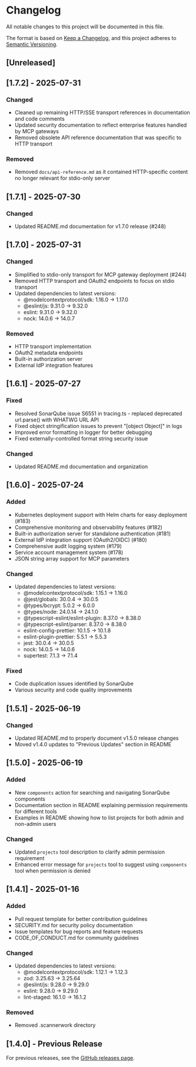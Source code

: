 # Changelog

All notable changes to this project will be documented in this file.

The format is based on [Keep a Changelog](https://keepachangelog.com/en/1.0.0/),
and this project adheres to [Semantic Versioning](https://semver.org/spec/v2.0.0.html).

## [Unreleased]

## [1.7.2] - 2025-07-31

### Changed
- Cleaned up remaining HTTP/SSE transport references in documentation and code comments
- Updated security documentation to reflect enterprise features handled by MCP gateways
- Removed obsolete API reference documentation that was specific to HTTP transport

### Removed
- Removed `docs/api-reference.md` as it contained HTTP-specific content no longer relevant for stdio-only server

## [1.7.1] - 2025-07-30

### Changed
- Updated README.md documentation for v1.7.0 release (#248)

## [1.7.0] - 2025-07-31

### Changed
- Simplified to stdio-only transport for MCP gateway deployment (#244)
- Removed HTTP transport and OAuth2 endpoints to focus on stdio transport
- Updated dependencies to latest versions:
  - @modelcontextprotocol/sdk: 1.16.0 → 1.17.0
  - @eslint/js: 9.31.0 → 9.32.0
  - eslint: 9.31.0 → 9.32.0
  - nock: 14.0.6 → 14.0.7

### Removed
- HTTP transport implementation
- OAuth2 metadata endpoints
- Built-in authorization server
- External IdP integration features

## [1.6.1] - 2025-07-27

### Fixed
- Resolved SonarQube issue S6551 in tracing.ts - replaced deprecated url.parse() with WHATWG URL API
- Fixed object stringification issues to prevent "[object Object]" in logs
- Improved error formatting in logger for better debugging
- Fixed externally-controlled format string security issue

### Changed
- Updated README.md documentation and organization

## [1.6.0] - 2025-07-24

### Added
- Kubernetes deployment support with Helm charts for easy deployment (#183)
- Comprehensive monitoring and observability features (#182)
- Built-in authorization server for standalone authentication (#181)
- External IdP integration support (OAuth2/OIDC) (#180)
- Comprehensive audit logging system (#179)
- Service account management system (#178)
- JSON string array support for MCP parameters

### Changed
- Updated dependencies to latest versions:
  - @modelcontextprotocol/sdk: 1.15.1 → 1.16.0
  - @jest/globals: 30.0.4 → 30.0.5
  - @types/bcrypt: 5.0.2 → 6.0.0
  - @types/node: 24.0.14 → 24.1.0
  - @typescript-eslint/eslint-plugin: 8.37.0 → 8.38.0
  - @typescript-eslint/parser: 8.37.0 → 8.38.0
  - eslint-config-prettier: 10.1.5 → 10.1.8
  - eslint-plugin-prettier: 5.5.1 → 5.5.3
  - jest: 30.0.4 → 30.0.5
  - nock: 14.0.5 → 14.0.6
  - supertest: 7.1.3 → 7.1.4

### Fixed
- Code duplication issues identified by SonarQube
- Various security and code quality improvements

## [1.5.1] - 2025-06-19

### Changed
- Updated README.md to properly document v1.5.0 release changes
- Moved v1.4.0 updates to "Previous Updates" section in README

## [1.5.0] - 2025-06-19

### Added
- New `components` action for searching and navigating SonarQube components
- Documentation section in README explaining permission requirements for different tools
- Examples in README showing how to list projects for both admin and non-admin users

### Changed
- Updated `projects` tool description to clarify admin permission requirement
- Enhanced error message for `projects` tool to suggest using `components` tool when permission is denied

## [1.4.1] - 2025-01-16

### Added
- Pull request template for better contribution guidelines
- SECURITY.md for security policy documentation
- Issue templates for bug reports and feature requests
- CODE_OF_CONDUCT.md for community guidelines

### Changed
- Updated dependencies to latest versions:
  - @modelcontextprotocol/sdk: 1.12.1 → 1.12.3
  - zod: 3.25.63 → 3.25.64
  - @eslint/js: 9.28.0 → 9.29.0
  - eslint: 9.28.0 → 9.29.0
  - lint-staged: 16.1.0 → 16.1.2

### Removed
- Removed .scannerwork directory

## [1.4.0] - Previous Release

For previous releases, see the [GitHub releases page](https://github.com/sapientpants/sonarqube-mcp-server/releases).